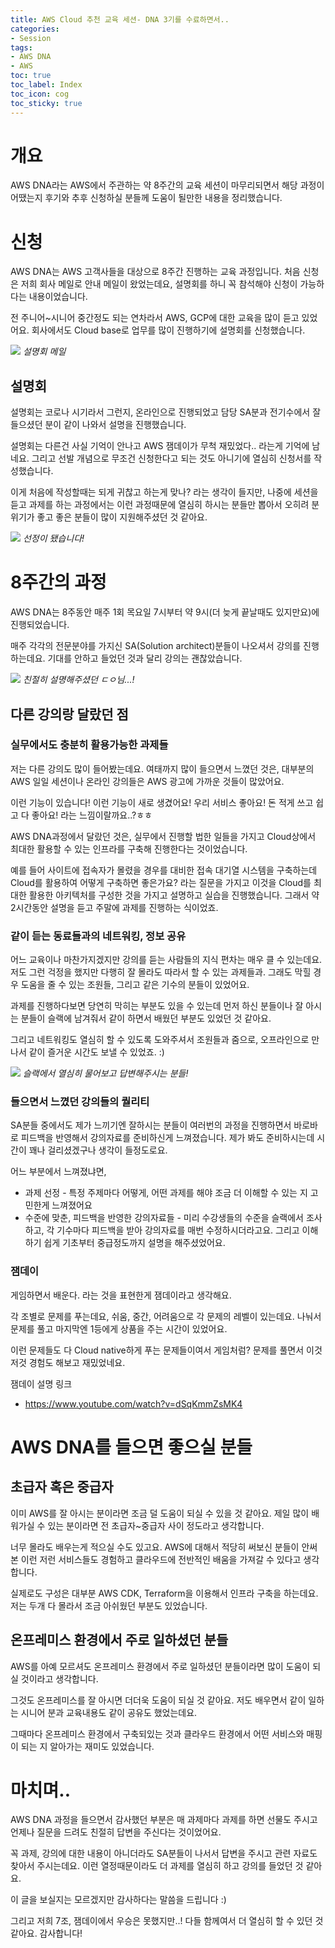 ```yaml
---
title: AWS Cloud 추천 교육 세션- DNA 3기를 수료하면서..
categories:
- Session
tags:
- AWS DNA
- AWS
toc: true
toc_label: Index
toc_icon: cog
toc_sticky: true
---
```


#  개요
AWS DNA라는 AWS에서 주관하는 약 8주간의 교육 세션이 마무리되면서 해당 과정이 어땠는지 후기와 추후 신청하실 분들께 도움이 될만한 내용을 정리했습니다.


# 신청 
AWS DNA는 AWS 고객사들을 대상으로 8주간 진행하는 교육 과정입니다. 처음 신청은 저희 회사 메일로 안내 메일이 왔었는데요, 설명회를 하니 꼭 참석해야 신청이 가능하다는 내용이었습니다. 

전 주니어~시니어 중간정도 되는 연차라서 AWS, GCP에 대한 교육을 많이 듣고 있었어요. 회사에서도 Cloud base로 업무를 많이 진행하기에 설명회를 신청했습니다. 

![](/assets/images/aws-dna-3.png)
*설명회 메일*


## 설명회
설명회는 코로나 시기라서 그런지, 온라인으로 진행되었고 담당 SA분과 전기수에서 잘 들으셨던 분이 같이 나와서 설명을 진행했습니다. 

설명회는 다른건 사실 기억이 안나고 AWS 잼데이가 무척 재밌었다.. 라는게 기억에 남네요. 그리고 선발 개념으로 무조건 신청한다고 되는 것도 아니기에 열심히 신청서를 작성했습니다. 

이게 처음에 작성할때는 되게 귀찮고 하는게 맞나? 라는 생각이 들지만, 나중에 세션을 듣고 과제를 하는 과정에서는 이런 과정때문에 열심히 하시는 분들만 뽑아서 오히려 분위기가 좋고 좋은 분들이 많이 지원해주셨던 것 같아요. 

![](/assets/images/aws-dna-2.png)
*선정이 됐습니다!*


# 8주간의 과정
AWS DNA는 8주동안 매주 1회 목요일 7시부터 약 9시(더 늦게 끝날때도 있지만요)에 진행되었습니다. 

매주 각각의 전문분야를 가지신 SA(Solution architect)분들이 나오셔서 강의를 진행하는데요. 기대를 안하고 들었던 것과 달리 강의는 괜찮았습니다. 


![](/assets/images/aws-dna-4.png)
*친절히 설명해주셨던 ㄷㅇ님...!*


## 다른 강의랑 달랐던 점
### 실무에서도 충분히 활용가능한 과제들
저는 다른 강의도 많이 들어봤는데요. 여태까지 많이 들으면서 느꼈던 것은, 대부분의 AWS 일일 세션이나 온라인 강의들은 AWS 광고에 가까운 것들이 많았어요. 

이런 기능이 있습니다! 이런 기능이 새로 생겼어요! 우리 서비스 좋아요! 돈 적게 쓰고 쉽고 다 좋아요! 라는 느낌이랄까요..?ㅎㅎ 

AWS DNA과정에서 달랐던 것은, 실무에서 진행할 법한 일들을 가지고 Cloud상에서 최대한 활용할 수 있는 인프라를 구축해 진행한다는 것이었습니다.

예를 들어 사이트에 접속자가 몰렸을 경우를 대비한 접속 대기열 시스템을 구축하는데 Cloud를 활용하여 어떻게 구축하면 좋은가요? 라는 질문을 가지고 이것을 Cloud를 최대한 활용한 아키텍처를 구성한 것을 가지고 설명하고 실습을 진행했습니다. 
그래서 약 2시간동안 설명을 듣고 주말에 과제를 진행하는 식이었죠. 

### 같이 듣는 동료들과의 네트워킹, 정보 공유
어느 교육이나 마찬가지겠지만 강의를 듣는 사람들의 지식 편차는 매우 클 수 있는데요. 저도 그런 걱정을 했지만 다행히 잘 몰라도 따라서 할 수 있는 과제들과. 그래도 막힐 경우 도움을 줄 수 있는 조원들, 그리고 같은 기수의 분들이 있었어요. 

과제를 진행하다보면 당연히 막히는 부분도 있을 수 있는데 먼저 하신 분들이나 잘 아시는 분들이 슬랙에 남겨줘서 같이 하면서 배웠던 부분도 있었던 것 같아요. 

그리고 네트워킹도 열심히 할 수 있도록 도와주셔서 조원들과 줌으로, 오프라인으로 만나서 같이 즐거운 시간도 보낼 수 있었죠. :)

![](/assets/images/aws-dna-5.png)
*슬랙에서 열심히 물어보고 답변해주시는 분들!*

### 들으면서 느꼈던 강의들의 퀄리티
SA분들 중에서도 제가 느끼기엔 잘하시는 분들이 여러번의 과정을 진행하면서 바로바로 피드백을 반영해서 강의자료를 준비하신게 느껴졌습니다. 제가 봐도 준비하시는데 시간이 꽤나 걸리셨겠구나 생각이 들정도로요. 

어느 부분에서 느껴졌냐면, 
* 과제 선정 - 특정 주제마다 어떻게, 어떤 과제를 해야 조금 더 이해할 수 있는 지 고민한게 느껴졌어요
* 수준에 맞춘, 피드백을 반영한 강의자료들 - 미리 수강생들의 수준을 슬랙에서 조사하고, 각 기수마다 피드백을 받아 강의자료를 매번 수정하시더라고요. 그리고 이해하기 쉽게 기초부터 중급정도까지 설명을 해주셨었어요.

### 잼데이
게임하면서 배운다. 라는 것을 표현한게 잼데이라고 생각해요. 

각 조별로 문제를 푸는데요, 쉬움, 중간, 어려움으로 각 문제의 레벨이 있는데요. 나눠서 문제를 풀고 마지막엔 1등에게 상품을 주는 시간이 있었어요. 

이런 문제들도 다 Cloud native하게 푸는 문제들이여서 게임처럼? 문제를 풀면서 이것 저것 경험도 해보고 재밌었네요.

잼데이 설명 링크 
* https://www.youtube.com/watch?v=dSqKmmZsMK4


# AWS DNA를 들으면 좋으실 분들
## 초급자 혹은 중급자 
이미 AWS를 잘 아시는 분이라면 조금 덜 도움이 되실 수 있을 것 같아요. 제일 많이 배워가실 수 있는 분이라면 전 초급자~중급자 사이 정도라고 생각합니다. 

너무 몰라도 배우는게 적으실 수도 있고요. AWS에 대해서 적당히 써보신 분들이 안써본 이런 저런 서비스들도 경험하고 클라우드에 전반적인 배움을 가져갈 수 있다고 생각합니다. 

실제로도 구성은 대부분 AWS CDK, Terraform을 이용해서 인프라 구축을 하는데요. 저는 두개 다 몰라서 조금 아쉬웠던 부분도 있었습니다. 


## 온프레미스 환경에서 주로 일하셨던 분들
AWS를 아예 모르셔도 온프레미스 환경에서 주로 일하셨던 분들이라면 많이 도움이 되실 것이라고 생각합니다. 

그것도 온프레미스를 잘 아시면 더더욱 도움이 되실 것 같아요. 저도 배우면서 같이 일하는 시니어 분과 교육내용도 같이 공유도 했었는데요. 

그때마다 온프레미스 환경에서 구축되있는 것과 클라우드 환경에서 어떤 서비스와 매핑이 되는 지 알아가는 재미도 있었습니다. 


# 마치며..
AWS DNA 과정을 들으면서 감사했던 부분은 매 과제마다 과제를 하면 선물도 주시고 언제나 질문을 드려도 친절히 답변을 주신다는 것이었어요. 

꼭 과제, 강의에 대한 내용이 아니더라도 SA분들이 나서서 답변을 주시고 관련 자료도 찾아서 주시는데요. 이런 열정때문이라도 더 과제를 열심히 하고 강의를 들었던 것 같아요. 

이 글을 보실지는 모르겠지만 감사하다는 말씀을 드립니다 :)

그리고 저희 7조, 잼데이에서 우승은 못했지만..! 다들 함께여서 더 열심히 할 수 있던 것 같아요. 
감사합니다!

